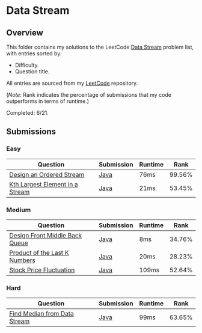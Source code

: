 # Data Stream

## Overview
This folder contains my solutions to the LeetCode [Data Stream](https://leetcode.com/problem-list/data-stream/) problem list,
with entries sorted by:
- Difficulty.
- Question title.

All entries are sourced from my [LeetCode](https://github.com/shumarb/leetcode) repository.

(*Note*: Rank indicates the percentage of submissions that my code outperforms in terms of runtime.)

Completed: 6/21.

## Submissions
### Easy
| Question                                                                                                      | Submission                                                                              | Runtime | Rank   |
|---------------------------------------------------------------------------------------------------------------|-----------------------------------------------------------------------------------------|---------|--------|
| [Design an Ordered Stream](https://leetcode.com/problems/design-an-ordered-stream/description/)               | [Java](https://github.com/shumarb/leetcode/blob/main/submissions/OrderedStream.java)    | 76ms    | 99.56% |
| [Kth Largest Element in a Stream](https://leetcode.com/problems/kth-largest-element-in-a-stream/description/) | [Java](https://github.com/shumarb/leetcode/blob/main/submissions/KthLargest.java)       | 21ms    | 53.45% |

### Medium
| Question                                                                                                    | Submission                                                                                  | Runtime | Rank   |
|-------------------------------------------------------------------------------------------------------------|---------------------------------------------------------------------------------------------|---------|--------|
| [Design Front Middle Back Queue](https://leetcode.com/problems/design-front-middle-back-queue/description/) | [Java](https://github.com/shumarb/leetcode/blob/main/submissions/FrontMiddleBackQueue.java) | 8ms     | 34.76% |
| [Product of the Last K Numbers](https://leetcode.com/problems/product-of-the-last-k-numbers/description/)   | [Java](https://github.com/shumarb/leetcode/blob/main/submissions/ProductOfNumbers.java)     | 20ms    | 28.23% |
| [Stock Price Fluctuation](https://leetcode.com/problems/stock-price-fluctuation/description/)               | [Java](https://github.com/shumarb/leetcode/blob/main/submissions/StockPrice.java)           | 109ms   | 52.64% |

### Hard
| Question                                                                                                  | Submission                                                                                   | Runtime | Rank   |
|-----------------------------------------------------------------------------------------------------------|----------------------------------------------------------------------------------------------|---------|--------|
| [Find Median from Data Stream](https://leetcode.com/problems/find-median-from-data-stream/description/)   | [Java](https://github.com/shumarb/leetcode/blob/main/submissions/MedianFinder.java)          | 99ms    | 63.65% |
